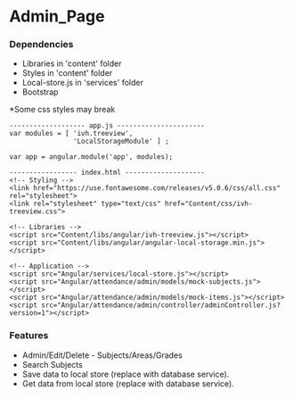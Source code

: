 # Admin_Page

### Dependencies

* Libraries in 'content' folder
* Styles in 'content' folder
* Local-store.js in 'services' folder
* Bootstrap

*Some css styles may break

```
------------------- app.js ----------------------
var modules = [ 'ivh.treeview',
                'LocalStorageModule' ] ;

var app = angular.module('app', modules);

----------------- index.html --------------------
<!-- Styling -->
<link href="https://use.fontawesome.com/releases/v5.0.6/css/all.css" rel="stylesheet">
<link rel="stylesheet" type="text/css" href="Content/css/ivh-treeview.css"> 

<!-- Libraries -->
<script src="Content/libs/angular/ivh-treeview.js"></script>
<script src="Content/libs/angular/angular-local-storage.min.js"></script>

<!-- Application -->
<script src="Angular/services/local-store.js"></script>
<script src="Angular/attendance/admin/models/mock-subjects.js"></script>
<script src="Angular/attendance/admin/models/mock-items.js"></script>
<script src="Angular/attendance/admin/controller/adminController.js?version=1"></script>
```

### Features
* Admin/Edit/Delete - Subjects/Areas/Grades
* Search Subjects
* Save data to local store (replace with database service).
* Get data from local store (replace with database service).


